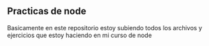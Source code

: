 ## Practicas de node 

Basicamente en este repositorio estoy subiendo todos los archivos y ejercicios que estoy haciendo en mi curso de node 